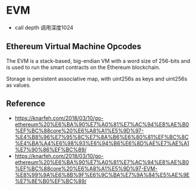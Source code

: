 # EVM

- call depth 调用深度1024

## Ethereum Virtual Machine Opcodes

The EVM is a stack-based, big-endian VM with a word size of 256-bits and is used to run the smart contracts on the Ethereum blockchain.

Storage is persistent associative map, with uint256s as keys and uint256s as values.

## Reference

- https://knarfeh.com/2018/03/10/go-ethereum%20%E6%BA%90%E7%A0%81%E7%AC%94%E8%AE%B0%EF%BC%88core%20%E6%A8%A1%E5%9D%97-%E4%B8%96%E7%95%8C%E7%8A%B6%E6%80%81%EF%BC%8C%E4%BA%A4%E6%98%93%E6%94%B6%E6%8D%AE%E7%AE%A1%E7%90%86%EF%BC%89/
- https://knarfeh.com/2018/03/10/go-ethereum%20%E6%BA%90%E7%A0%81%E7%AC%94%E8%AE%B0%EF%BC%88core%20%E6%A8%A1%E5%9D%97-EVM-%E8%99%9A%E6%8B%9F%E6%9C%BA%E7%9A%84%E5%AE%9E%E7%8E%B0%EF%BC%89/
